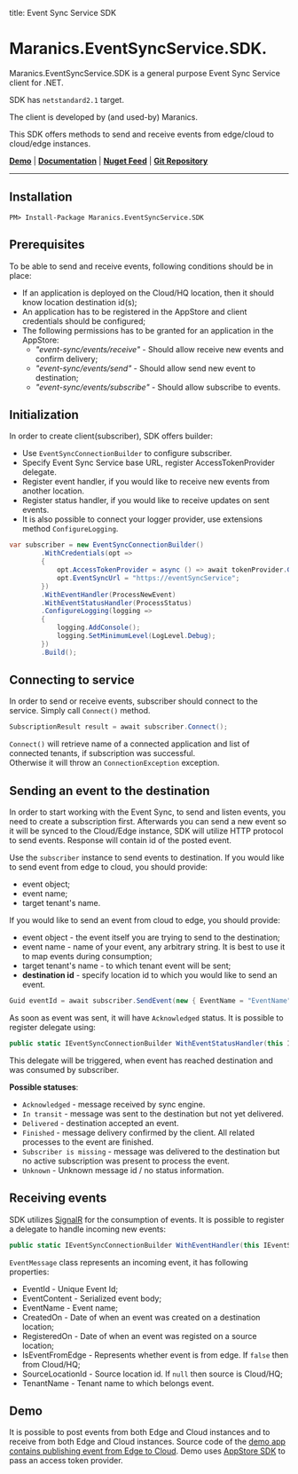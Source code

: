 title: Event Sync Service SDK

# Maranics.EventSyncService.SDK.

Maranics.EventSyncService.SDK is a general purpose Event Sync Service client for .NET. 

SDK has `netstandard2.1` target.

The client is developed by (and used-by) Maranics.

This SDK offers methods to send and receive events from edge/cloud to cloud/edge instances.

[**Demo**](https://github.com/RemoteCloud/EventSync.SDK.Demo) | [**Documentation**](https://developer.maranics.com/dev/examples/event-sync-sdk/) | [**Nuget Feed**](https://www.nuget.org/packages/Maranics.EventSyncService.SDK/) | [**Git Repository**](https://github.com/RemoteCloud/EventSyncApp)

---
## Installation

```
PM> Install-Package Maranics.EventSyncService.SDK
```

## Prerequisites 
To be able to send and receive events, following conditions should be in place:
* If an application is deployed on the Cloud/HQ location, then it should know location destination id(s);
* An application has to be registered in the AppStore and client credentials should be configured;
* The following permissions has to be granted for an application in the AppStore:
   * _"event-sync/events/receive"_ - Should allow receive new events and confirm delivery;
   * _"event-sync/events/send"_ - Should allow send new event to destination;
   * _"event-sync/events/subscribe"_ - Should allow subscribe to events.


## Initialization

In order to create client(subscriber), SDK offers builder:
- Use `EventSyncConnectionBuilder` to configure subscriber.
- Specify Event Sync Service base URL, register AccessTokenProvider delegate.
- Register event handler, if you would like to receive new events from another location.
- Register status handler, if you would like to receive updates on sent events.
- It is also possible to connect your logger provider, use extensions method `ConfigureLogging`.

```csharp
var subscriber = new EventSyncConnectionBuilder()
        .WithCredentials(opt =>
        {
            opt.AccessTokenProvider = async () => await tokenProvider.GetTokenAsync();
            opt.EventSyncUrl = "https://eventSyncService";
        })
        .WithEventHandler(ProcessNewEvent)
        .WithEventStatusHandler(ProcessStatus)
        .ConfigureLogging(logging =>
        {
            logging.AddConsole();
            logging.SetMinimumLevel(LogLevel.Debug);
        })
        .Build();
```

## Connecting to service
In order to send or receive events, subscriber should connect to the service. 
Simply call `Connect()` method.

```csharp
SubscriptionResult result = await subscriber.Connect();
```
`Connect()` will retrieve name of a connected application and list of connected tenants, if subscription was successful.\
Otherwise it will throw an `ConnectionException` exception.

## Sending an event to the destination
In order to start working with the Event Sync, to send and listen events, you need to create a subscription first.
Afterwards you can send a new event so it will be synced to the Cloud/Edge instance, SDK will utilize HTTP protocol to send events. 
Response will contain id of the posted event.

Use the `subscriber` instance to send events to destination.
If you would like to send event from edge to cloud, you should provide:
- event object;
- event name;
- target tenant's name.

If you would like to send an event from cloud to edge, you should provide:
- event object - the event itself you are trying to send to the destination;
- event name - name of your event, any arbitrary string. It is best to use it to map events during consumption;
- target tenant's name - to which tenant event will be sent;
- **destination id** - specify location id to which you would like to send an event.

```csharp
Guid eventId = await subscriber.SendEvent(new { EventName = "EventName" }, "nameOfTheEvent", "TenantName", new Guid("06e853d2-4dbe-442e-b17b-2e4e525acea9"));
```

As soon as event was sent, it will have `Acknowledged` status.
It is possible to register delegate using:
```csharp
public static IEventSyncConnectionBuilder WithEventStatusHandler(this IEventSyncConnectionBuilder? eventSyncConnectionBuilder, Func<EventStatusMessage, Task> statusHandler)
```
This delegate will be triggered, when event has reached destination and was consumed by subscriber.

**Possible statuses**:
- `Acknowledged` - message received by sync engine.
- `In transit` - message was sent to the destination but not yet delivered.
- `Delivered` - destination accepted an event.
- `Finished` - message delivery confirmed by the client. All related processes to the event are finished.
- `Subscriber is missing` - message was delivered to the destination but no active subscription was present to process the event.
- `Unknown` - Unknown message id / no status information.


## Receiving events

SDK utilizes [SignalR](https://docs.microsoft.com/en-us/aspnet/core/signalr/introduction?WT.mc_id=dotnet-35129-website&view=aspnetcore-6.0#what-is-signalr) for the consumption of events.
It is possible to register a delegate to handle incoming new events:
```csharp
public static IEventSyncConnectionBuilder WithEventHandler(this IEventSyncConnectionBuilder? eventSyncConnectionBuilder, Func<EventMessage, Task> newEventHandler, bool autoComplete = true)
```

`EventMessage` class represents an incoming event, it has following properties:
* EventId - Unique Event Id;
* EventContent - Serialized event body;
* EventName - Event name;
* CreatedOn - Date of when an event was created on a destination location;
* RegisteredOn - Date of when an event was registed on a source location;
* IsEventFromEdge - Represents whether event is from edge. If `false` then from Cloud/HQ;
* SourceLocationId - Source location id. If `null` then source is Cloud/HQ;
* TenantName - Tenant name to which belongs event.


## Demo
It is possible to post events from both Edge and Cloud instances and to receive from both Edge and Cloud instances.
Source code of the [demo app contains publishing event from Edge to Cloud](https://github.com/RemoteCloud/EventSync.SDK.Demo).
Demo uses [AppStore SDK](https://developer.maranics.com/dev/examples/app-store-sdk/) to pass an access token provider.


